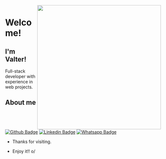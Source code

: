 <img align="right" width="400" height="400" src="coloque_o_link_de_uma_foto_ou_gif_aqui">
 
# Welcome!
 
## I'm Valter!
 
Full-stack developer with experience in web projects.
 
## About me 
[![Github Badge](https://img.shields.io/badge/-Github-000?style=flat-square&logo=Github&logoColor=white)](https://github.com/valterandrei)
[![Linkedin Badge](https://img.shields.io/badge/-LinkedIn-blue?style=flat-square&logo=Linkedin&logoColor=white)](https://www.linkedin.com/in/valterandrei/)
[![Whatsapp Badge](https://img.shields.io/badge/-Whatsapp-4CA143?style=flat-square&labelColor=4CA143&logo=whatsapp&logoColor=white)](https://wa.me/5535998514244)
 
- Thanks for visiting. 
 
- Enjoy it!! o/

